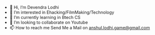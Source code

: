 - 👋 Hi, I’m Devendra Lodhi
- 👀 I’m interested in Ehacking/FilmMaking/Technology
- 🌱 I’m currently learning in Btech CS
- 💞️ I’m looking to collaborate on Youtube
- 📫 How to reach me Send Me a Mail on anshul.lodhi.game@gmail.com

<!---
itsdevendralodhi/itsdevendralodhi is a ✨ special ✨ repository because its `README.md` (this file) appears on your GitHub profile.
You can click the Preview link to take a look at your changes.
--->
